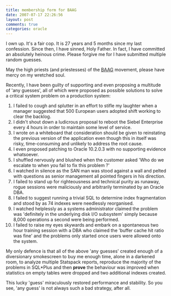 ```yaml
---
title: membership form for BAAG
date: 2007-07-17 22:26:56
layout: post
comments: true
categories: oracle
---
```

I own up. It's a fair cop. It is 27 years and 5 months since my last
confession. Since then, I have sinned, Holy Father. In fact, I have
committed an absolutely heinous crime. Please forgive me for I have
submitted multiple random guesses.

May the high priests (and priestesses) of the
[BAAG](http://www.battleagainstanyguess.com/baag/) movement, please have
mercy on my wretched soul.

Recently, I have been guilty of supporting and even proposing a
multitude of 'any guesses', all of which were proposed as possible
solutions to solve a critical system problem on a production system:

1.  I failed to cough and splutter in an effort to stifle my laughter
    when a manager suggested that 500 European users adopted shift
    working to clear the backlog.
2.  I didn't shout down a ludicrous proposal to reboot the Siebel
    Enterprise every 4 hours in order to maintain some level of service.
3.  I wrote on a whiteboard that consideration should be given to
    reinstating the previous version of the application even though this
    in itself was risky, time-consuming and unlikely to address the root
    cause.
4.  I even proposed patching to Oracle 10.2.0.3 with no supporting
    evidence whatsoever.
5.  I shuffled nervously and blushed when the customer asked 'Who do we
    escalate to when you fail to fix this problem ?'
6.  I watched in silence as the SAN man was stood against a wall and
    pelted with questions as senior management all pointed fingers in
    his direction.
7.  I failed to stand up for righteousness and technical purity as
    runaway, rogue sessions were maliciously and arbitrarily terminated
    by an Oracle DBA.
8.  I failed to suggest running a trivial SQL to determine index
    fragmentation and stood by as 74 indexes were needlessly
    reorganised.
9.  I watched helplessly as a systems administrator claimed the problem
    was 'definitely in the underlying disk I/O subsystem' simply because
    8,000 operations a second were being performed.
10. I failed to raise my eyes skywards and embark on a spontaneous two
    hour training session with a DBA who claimed the 'buffer cache hit
    ratio was fine' and the problems only started once users were
    allowed onto the system.

My only defence is that all of the above 'any guesses' created enough of
a diversionary smokescreen to buy me enough time, alone in a darkened
room, to analyze multiple Statspack reports, reproduce the majority of
the problems in SQL\*Plus and then **prove** the behaviour was improved
when statistics on empty tables were dropped and two additional indexes
created.

This lucky 'guess' miraculously restored performance and stability. So
you see, 'any guess' is not always such a bad strategy, after all.
